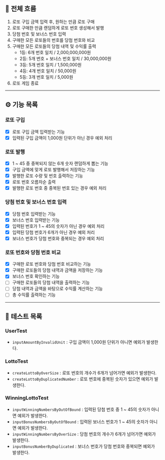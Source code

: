 ## 🎯 전체 흐름

1. 로또 구입 금액 입력 후, 원하는 만큼 로또 구매
2. 로또 구매한 만큼 랜덤하게 로또 번호 생성해서 발행
3. 당첨 번호 및 보너스 번호 입력
4. 구매한 모든 로또들의 번호를 당첨 번호와 비교
5. 구매한 모든 로또들의 당첨 내역 및 수익률 출력
   - 1등: 6개 번호 일치 / 2,000,000,000원
   - 2등: 5개 번호 + 보너스 번호 일치 / 30,000,000원
   - 3등: 5개 번호 일치 / 1,500,000원
   - 4등: 4개 번호 일치 / 50,000원
   - 5등: 3개 번호 일치 / 5,000원
6. 로또 게임 종료

---

## ⚙️ 기능 목록

### 로또 구입  
- [x] 로또 구입 금액 입력받는 기능
- [x] 입력된 구입 금액이 1,000원 단위가 아닌 경우 예외 처리

### 로또 발행  
- [x] 1 ~ 45 중 중복되지 않는 6개 숫자 랜덤하게 뽑는 기능
- [x] 구입 금액에 맞게 로또 발행해서 저장하는 기능
- [x] 발행한 로또 수량 및 번호 출력하는 기능
- [x] 로또 번호 오름차순 출력
- [x] 발행한 로또 번호 중 중복된 번호 있는 경우 예외 처리

### 당첨 번호 및 보너스 번호 입력  
- [x] 당첨 번호 입력받는 기능
- [x] 보너스 번호 입력받는 기능
- [x] 입력된 번호가 1 ~ 45의 숫자가 아닌 경우 예외 처리
- [x] 입력된 당첨 번호가 6개가 아닌 경우 예외 처리
- [x] 보너스 번호가 당첨 번호와 중복되는 경우 예외 처리

### 로또 번호와 당첨 번호 비교
- [x] 구매한 로또 번호와 당첨 번호 비교하는 기능
- [x] 구매한 로또들의 당첨 내역과 금액을 저장하는 기능
- [x] 보너스 번호 확인하는 기능
- [ ] 구매한 로또들의 당첨 내역을 출력하는 기능
- [ ] 당첨 내역과 금액을 바탕으로 수익률 계산하는 기능
- [ ] 총 수익률 출력하는 기능

---

## 🚦 테스트 목록

### UserTest
- `inputAmountByInvalidUnit` : 구입 금액이 1,000원 단위가 아니면 예외가 발생한다.

### LottoTest
- `createLottoByOverSize` : 로또 번호의 개수가 6개가 넘어가면 예외가 발생한다.
- `createLottoByDuplicatedNumber` : 로또 번호에 중복된 숫자가 있으면 예외가 발생한다.

### WinningLottoTest
- `inputWinningNumbersByOutOfBound` : 입력된 당첨 번호 중 1 ~ 45의 숫자가 아니면 예외가 발생한다.
- `inputBonusNumbersByOutOfBound` : 입력된 보너스 번호가 1 ~ 45의 숫자가 아니면 예외가 발생한다.
- `inputWinningNumbersByOverSize` : 당첨 번호의 개수가 6개가 넘어가면 예외가 발생한다.
- `inputBonusNumberByDuplicated` : 보너스 번호가 당첨 번호와 중복되면 예외가 발생한다.
